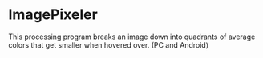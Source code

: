 # ImagePixeler
This processing program breaks an image down into quadrants of average colors that get smaller when hovered over. (PC and Android)

